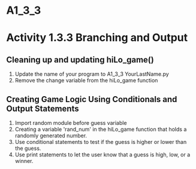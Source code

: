 # A1_3_3

# Activity 1.3.3 Branching and Output

## Cleaning up and updating hiLo_game()
1. Update the name of your program to A1_3_3 YourLastName.py
2. Remove the change variable from the hiLo_game function

## Creating Game Logic Using Conditionals and Output Statements
1. Import random module before guess variable
2. Creating a variable 'rand_num' in the hiLo_game function that holds a randomly generated number. 
3. Use conditional statements to test if the guess is higher or lower than the guess. 
4. Use print statements to let the user know that a guess is high, low, or a winner. 
